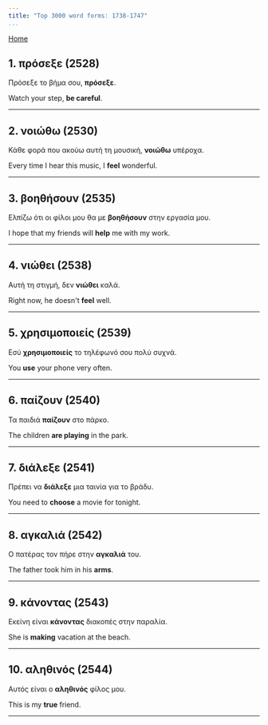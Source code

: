 ```yaml
---
title: "Top 3000 word forms: 1738-1747"
...
```


[Home](./) 

## 1. πρόσεξε (2528)

Πρόσεξε το βήμα σου, **πρόσεξε**.  

Watch your step, **be careful**.

---

## 2. νοιώθω (2530)

Κάθε φορά που ακούω αυτή τη μουσική, **νοιώθω** υπέροχα.  

Every time I hear this music, I **feel** wonderful.

---

## 3. βοηθήσουν (2535)

Ελπίζω ότι οι φίλοι μου θα με **βοηθήσουν** στην εργασία μου.  

I hope that my friends will **help** me with my work.

---

## 4. νιώθει (2538)

Αυτή τη στιγμή, δεν **νιώθει** καλά.

Right now, he doesn't **feel** well.

---

## 5. χρησιμοποιείς (2539)

Εσύ **χρησιμοποιείς** το τηλέφωνό σου πολύ συχνά.

You **use** your phone very often.

---

## 6. παίζουν (2540)

Τα παιδιά **παίζουν** στο πάρκο.

The children **are playing** in the park.

---

## 7. διάλεξε (2541)

Πρέπει να **διάλεξε** μια ταινία για το βράδυ.

You need to **choose** a movie for tonight.

---

## 8. αγκαλιά (2542)

Ο πατέρας τον πήρε στην **αγκαλιά** του.

The father took him in his **arms**.

---

## 9. κάνοντας (2543)

Εκείνη είναι **κάνοντας** διακοπές στην παραλία.  

She is **making** vacation at the beach.

---

## 10. αληθινός (2544)

Αυτός είναι ο **αληθινός** φίλος μου.

This is my **true** friend.

---

